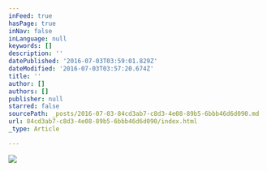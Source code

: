```yaml
---
inFeed: true
hasPage: true
inNav: false
inLanguage: null
keywords: []
description: ''
datePublished: '2016-07-03T03:59:01.829Z'
dateModified: '2016-07-03T03:57:20.674Z'
title: ''
author: []
authors: []
publisher: null
starred: false
sourcePath: _posts/2016-07-03-84cd3ab7-c8d3-4e08-89b5-6bbb46d6d090.md
url: 84cd3ab7-c8d3-4e08-89b5-6bbb46d6d090/index.html
_type: Article

---
```

![](https://the-grid-user-content.s3-us-west-2.amazonaws.com/c0a9f180-909c-4ff0-8e92-522b7c4b4739.jpg)